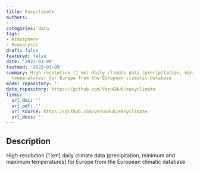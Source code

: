 ```yaml
---
title: Easyclimate
authors:
- ''
categories: data
tags:
- Atmosphere
- Reanalysis
draft: false
featured: false
date: '2023-03-09'
lastmod: '2023-03-09'
summary: High-resolution (1 km) daily climate data (precipitation, minimum and maximum
  temperatures) for Europe from the European climatic database
model_repository: ''
data_repository: https://github.com/VeruGHub/easyclimate
links:
  url_doi: ''
  url_pdf: ''
  url_source: https://github.com/VeruGHub/easyclimate
  url_docs: ''
---
```


## Description

High-resolution (1 km) daily climate data (precipitation, minimum and maximum temperatures) for Europe from the European climatic database


